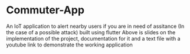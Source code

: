# Commuter-App
An IoT application to alert nearby users if you are in need of assitance (In the case of a possible attack) built using flutter
Above is slides on the implementation of the project, documentation for it and a text file with a youtube link to demonstrate the working application 
